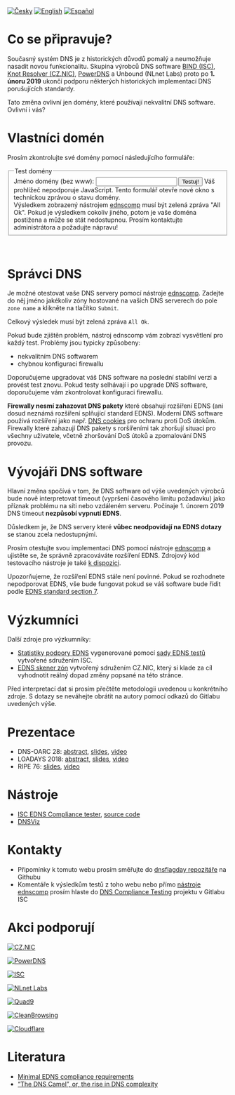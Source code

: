 <div class="translations">
<nav>
	<a href="/cs"><img alt="Česky" src="/flags/cs.svg"/></a>
	<a href="/"><img alt="English" src="/flags/en.svg"/></a>
	<a href="/es"><img alt="Español" src="/flags/es.svg"/></a>
</nav>
</div>

Co se připravuje?
=================
Současný systém DNS je z historických důvodů pomalý a neumožňuje nasadit novou funkcionalitu. Skupina výrobců DNS software [BIND (ISC)](https://www.isc.org/blogs/end-to-bandaids/), 
[Knot Resolver (CZ.NIC)](https://en.blog.nic.cz/2018/03/14/together-for-better-stability-speed-and-further-extensibility-of-the-dns-ecosystem/), [PowerDNS](https://blog.powerdns.com/2018/03/22/removing-edns-workarounds/) a Unbound (NLnet Labs) proto po **1. únoru 2019** ukončí podporu některých historických implementací DNS porušujících standardy.

Tato změna ovlivní jen domény, které používají nekvalitní DNS software. Ovlivní i vás?

Vlastníci domén
===============
Prosím zkontrolujte své domény pomocí následujícího formuláře:
<div id="domain-checker">
	<form action="https://ednscomp.isc.org/ednscomp" method="GET" target="_blank">
		<fieldset>
			<legend>Test domény</legend>
			<label for="zone">Jméno domény (bez www):
				<input type="text" name="zone" id="zone" required>
			</label>
			<input type="submit" value="Testuj!">
			<noscript>Váš prohlížeč nepodporuje JavaScript. Tento formulář otevře nové okno s technickou zprávou o stavu domény.<br>
Výsledkem zobrazený nástrojem <a href="https://ednscomp.isc.org/ednscomp">ednscomp</a> musí být zelená zpráva "All Ok". Pokud je výsledkem cokoliv jiného, potom je vaše doména postižena a může se stát nedostupnou. Prosím kontaktujte administrátora a požadujte nápravu!
			</noscript>
		</fieldset>
	</form>
</div>
<script><!-- translate the form above and these constants, please keep the whitespaces! -->
const domainCheckerInit = {
	placeIntoElement: document.getElementById( "domain-checker" ),
	texts: {
		formTitle: 'Test domény',
		labelText: 'Jméno domény (bez www): ',
		submitText: 'Testuj!',
		reportOkHtml: ': <span style="color: green;">V pořádku.</span></div>' +
		'<div><img style="height: 5em;" src="/signs/ok.svg"/></div>' +
		'<div>Tato doména je perfektně připravena, gratulujeme!',

		reportCompatibleHtml: ': <span style="color: orange;">Menší nedostatky!</span></div>' +
		'<div><img style="height: 5em;" src="/signs/compatible.svg"/></div>' +
		'<div>Tato doména bude fungovat i po změnách v roce 2019, nicméně chybí u ní podpora nejnovějších DNS standardů. To znamená, že tato doména nemůže použít nejnovější metody zabezpečení a je zranitelnější vůči útokům. Nalezené nedostatky také mohou způsobit potíže v budoucnosti. Doporučujeme požádat vašeho správce domény o opravu zjištěných problémů. Můžete ho odkázat na web dnsflagday.net/cs a ',

		reportHighLatency: ': <span style="color: red;">Vážné problémy!</span></div>' +
		'<div><img style="height: 5em;" src="/signs/high_latency.svg"/></div>' +
		'<div>Tato doména bude po změnách v roce 2019 vážně postižena. Přestože doména nepřestane fungovat, uživatelé mohou čelit náhodným výpadkům a přístup na doménu bude zpomalený. Důrazně doporučujeme požádat vašeho správce domény o opravu zjištěných problémů. Můžete ho odkázat na web dnsflagday.net/cs a ',

		reportFailHtml: ': <span style="font-weight: bold; color: red;">Fatální chyba!</span></div>' +
		'<div><img style="height: 5em;" src="/signs/dead.svg"/></div>' +
		'<div>Tato doména bude po změnách v roce 2019 ZCELA NEFUNKČNÍ! Pro vyloučení nahodilých chyb v síti prosím zopakujte test. Pokud problém přetrvává, je nezbytné požadovat nápravu od vašeho správce domény. Můžete ho odkázat na web dnsflagday.net/cs a ',

		reportTestErrorHtml: ': Výsledek testu nelze vyhodnotit. Prosím ujistěte se, že zadané jméno odpovídá <strong>DNS zóně</strong>, tj. zadejte "example.cz" na místo "www.example.cz". Také můžete zkusit test opakovat pro vyloučení chyb na síti nebo se podívat na podrobnou',

		reportLinkText: ' technickou zprávu ',  // text before URL to report
	},
	status: {
		loading: 'Probíhá test, prosím čekejte… Test může zabrat několik desítek sekund.',
		done: 'Testování dokončeno:',
		errorApi: 'Chyba při komunikaci! API není dostupné… prosím zkuste to později.',
		errorInput: 'Neplatné jméno nebo jiná neočekávaná chyba!',
	},
};
</script>
<script src="/domain-checker.js"></script>
<br>

Správci DNS
===========
Je možné otestovat vaše DNS servery pomocí nástroje [ednscomp](https://ednscomp.isc.org/ednscomp). Zadejte do něj jméno jakékoliv zóny hostované na vašich DNS serverech do pole `zone name` a klikněte na tlačítko `Submit`.

Celkový výsledek musí být zelená zpráva `All Ok`.

Pokud bude zjištěn problém, nástroj ednscomp vám zobrazí vysvětlení pro každý test. Problémy jsou typicky způsobeny:
* nekvalitním DNS softwarem
* chybnou konfigurací firewallu

Doporučujeme upgradovat váš DNS software na poslední stabilní verzi a provést test znovu. Pokud testy selhávají i po upgrade DNS software, doporučujeme vám zkontrolovat konfiguraci firewallu.

**Firewally nesmí zahazovat DNS pakety** které obsahují rozšíření EDNS (ani dosud neznámá rozšíření splňující standard EDNS). Moderní DNS software používá rozšíření jako např. [DNS cookies](https://tools.ietf.org/html/rfc7873) pro ochranu proti DoS útokům. Firewally které zahazují DNS pakety s roršířeními tak zhoršují situaci pro všechny uživatele, včetně zhoršování DoS útoků a zpomalování DNS provozu.

Vývojáři DNS software
=====================
Hlavní změna spočívá v tom, že DNS software od výše uvedených výrobců bude nově interpretovat timeout (vypršení časového limitu požadavku) jako příznak problému na síti nebo vzdáleném serveru. Počínaje 1. únorem 2019 DNS timeout **nezpůsobí vypnutí EDNS**.

Důsledkem je, že DNS servery které **vůbec neodpovídají na EDNS dotazy** se stanou zcela nedostupnými.

Prosím otestujte svou implementaci DNS pomocí nástroje [ednscomp](https://ednscomp.isc.org/ednscomp) a ujistěte se, že správně zpracováváte rozšíření EDNS. Zdrojový kód testovacího nástroje je také [k dispozici](https://gitlab.isc.org/isc-projects/DNS-Compliance-Testing).

Upozorňujeme, že rozšíření EDNS stále není povinné. Pokud se rozhodnete nepodporovat EDNS, vše bude fungovat pokud se váš software bude řídit podle [EDNS standard section 7](https://tools.ietf.org/html/rfc6891#section-7).

Výzkumníci
==========
Další zdroje pro výzkumníky:
 * [Statistiky podpory EDNS](https://ednscomp.isc.org/) vygenerované pomocí [sady EDNS testů](https://gitlab.isc.org/isc-projects/DNS-Compliance-Testing) vytvořené sdružením ISC.
 * [EDNS skener zón](https://gitlab.labs.nic.cz/knot/edns-zone-scanner/) vytvořený sdružením CZ.NIC, který si klade za cíl vyhodnotit reálný dopad změny popsané na této stránce.

Před interpretací dat si prosím přečtěte metodologii uvedenou u konkrétního zdroje. S dotazy se neváhejte obrátit na autory pomocí odkazů do Gitlabu uvedených výše.

Prezentace
==========

 * DNS-OARC 28: [abstract](https://indico.dns-oarc.net/event/28/contributions/515/), [slides](https://indico.dns-oarc.net/event/28/contributions/515/attachments/490/799/Removing_EDNS_Workarounds.pdf), [video](https://www.youtube.com/watch?v=9YYH8JFH_bY&feature=youtu.be&t=5198)
 * LOADAYS 2018: [abstract](http://loadays.org/pages/dnsupdate.html), [slides](http://loadays.org/files/plexis-edns-workaround-removal-loadays-2018.pdf), [video](https://www.youtube.com/watch?v=OXbbH0ORmSY)
 * RIPE 76: [slides](https://ripe76.ripe.net/presentations/159-edns.pdf), [video](https://ripe76.ripe.net/archives/video/161)

Nástroje
========

 * [ISC EDNS Compliance tester](https://ednscomp.isc.org/), [source code](https://gitlab.isc.org/isc-projects/DNS-Compliance-Testing)
 * [DNSViz](http://dnsviz.net/)

Kontakty
========

 * Připomínky k tomuto webu prosím směřujte do [dnsflagday repozitáře](https://github.com/dns-violations/dnsflagday/issues) na Githubu
 * Komentáře k výsledkům testů z toho webu nebo přímo [nástroje ednscomp](https://ednscomp.isc.org/ednscomp) prosím hlaste do [DNS Compliance Testing](https://gitlab.isc.org/isc-projects/DNS-Compliance-Testing) projektu v Gitlabu ISC

Akci podporují
==============
<script id="do-not-translate-randomize-this-section" src="/supporters-randomiser.js" defer></script>

[![CZ.NIC](/images/cznic.svg)](https://www.nic.cz/)

[![PowerDNS](/images/powerdns.png)](https://www.powerdns.com/)

[![ISC](/images/isc.png)](https://www.isc.org/)

[![NLnet Labs](/images/nlnetlabs.svg)](https://nlnetlabs.nl/)

[![Quad9](/images/quad9.png)](https://quad9.net/)

[![CleanBrowsing](https://cleanbrowsing.org/images/CleanBrowsing-logo-small-dark.png)](https://cleanbrowsing.org/)

[![Cloudflare](/images/cloudflare.png)](https://www.cloudflare.com/)

Literatura
==========
 * [Minimal EDNS compliance requirements](https://datatracker.ietf.org/doc/draft-spacek-edns-camel-diet/)
 * [“The DNS Camel”, or, the rise in DNS complexity](https://blog.powerdns.com/2018/03/22/the-dns-camel-or-the-rise-in-dns-complexit/)
